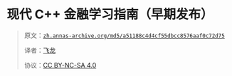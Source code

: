 # 现代 C++ 金融学习指南（早期发布）

> 原文：[`zh.annas-archive.org/md5/a51188c4d4cf55dbcc8576aaf0c72d75`](https://zh.annas-archive.org/md5/a51188c4d4cf55dbcc8576aaf0c72d75)
> 
> 译者：[飞龙](https://github.com/wizardforcel)
> 
> 协议：[CC BY-NC-SA 4.0](http://creativecommons.org/licenses/by-nc-sa/4.0/)